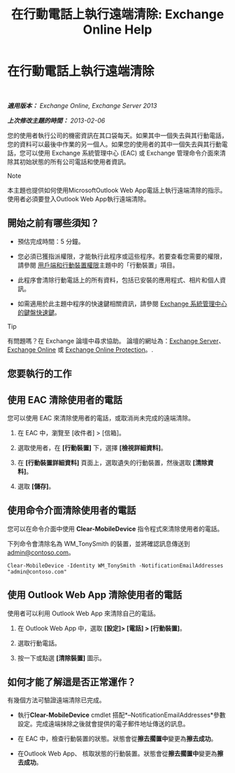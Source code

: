 ﻿---
title: '在行動電話上執行遠端清除: Exchange Online Help'
TOCTitle: 在行動電話上執行遠端清除
ms:assetid: 67ba838e-031d-4a98-b277-170683b6f520
ms:mtpsurl: https://technet.microsoft.com/zh-tw/library/Aa998614(v=EXCHG.150)
ms:contentKeyID: 52062341
ms.date: 05/23/2018
mtps_version: v=EXCHG.150
ms.translationtype: MT
---

# 在行動電話上執行遠端清除

 

_**適用版本：** Exchange Online, Exchange Server 2013_

_**上次修改主題的時間：** 2013-02-06_

您的使用者執行公司的機密資訊在其口袋每天。如果其中一個失去與其行動電話，您的資料可以最後中作業的另一個人。如果您的使用者的其中一個失去與其行動電話，您可以使用 Exchange 系統管理中心 (EAC) 或 Exchange 管理命令介面來清除其初始狀態的所有公司電話和使用者資訊。


> [!NOTE]  
> 本主題也提供如何使用MicrosoftOutlook Web App電話上執行遠端清除的指示。使用者必須要登入Outlook Web App執行遠端清除。




## 開始之前有哪些須知？

  - 預估完成時間：5 分鐘。

  - 您必須已獲指派權限，才能執行此程序或這些程序。若要查看您需要的權限，請參閱 [用戶端和行動裝置權限](clients-and-mobile-devices-permissions-exchange-2013-help.md)主題中的「行動裝置」項目。

  - 此程序會清除行動電話上的所有資料，包括已安裝的應用程式、相片和個人資訊。

  - 如需適用於此主題中程序的快速鍵相關資訊，請參閱 [Exchange 系統管理中心的鍵盤快速鍵](keyboard-shortcuts-in-the-exchange-admin-center-exchange-online-protection-help.md)。


> [!TIP]  
> 有問題嗎？在 Exchange 論壇中尋求協助。 論壇的網址為：<a href="https://go.microsoft.com/fwlink/p/?linkid=60612">Exchange Server</a>、 <a href="https://go.microsoft.com/fwlink/p/?linkid=267542">Exchange Online</a> 或 <a href="https://go.microsoft.com/fwlink/p/?linkid=285351">Exchange Online Protection</a>。.




## 您要執行的工作

## 使用 EAC 清除使用者的電話

您可以使用 EAC 來清除使用者的電話，或取消尚未完成的遠端清除。

1.  在 EAC 中，瀏覽至 \[收件者\] \> \[信箱\]。

2.  選取使用者，在 **\[行動裝置\]** 下，選擇 **\[檢視詳細資料\]**。

3.  在 **\[行動裝置詳細資料\]** 頁面上，選取遺失的行動裝置，然後選取 **\[清除資料\]**。

4.  選取 **\[儲存\]**。

## 使用命令介面清除使用者的電話

您可以在命令介面中使用 **Clear-MobileDevice** 指令程式來清除使用者的電話。

下列命令會清除名為 WM\_TonySmith 的裝置，並將確認訊息傳送到 admin@contoso.com。

    Clear-MobileDevice -Identity WM_TonySmith -NotificationEmailAddresses "admin@contoso.com"

## 使用 Outlook Web App 清除使用者的電話

使用者可以利用 Outlook Web App 來清除自己的電話。

1.  在 Outlook Web App 中，選取 **\[設定\]\> \[電話\] \> \[行動裝置\]**。

2.  選取行動電話。

3.  按一下或點選 **\[清除裝置\]** 圖示。

## 如何才能了解這是否正常運作？

有幾個方法可驗證遠端清除已完成。

  - 執行**Clear-MobileDevice** cmdlet 搭配*–NotificationEmailAddresses*參數設定。完成遠端抹除之後就會提供的電子郵件地址傳送的訊息。

  - 在 EAC 中，檢查行動裝置的狀態。狀態會從**擦去擱置中**變更為**擦去成功**。

  - 在Outlook Web App、 核取狀態的行動裝置。狀態會從**擦去擱置中**變更為**擦去成功**。

